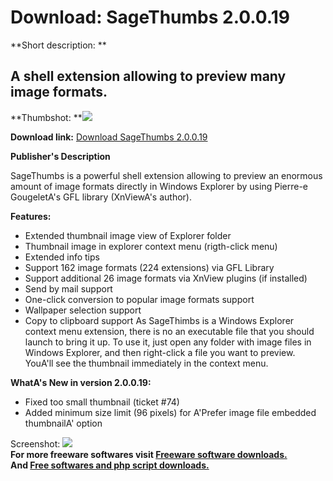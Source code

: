# Download: SageThumbs 2.0.0.19

**Short description: **

## A shell extension allowing to preview many image formats.

  
**Thumbshot: **![](http://www.freewarefiles.com/screenshot/sagethumbs_md.jpg)   
  
**Download link:** [Download SageThumbs 2.0.0.19](http://freesoftwares.boysofts.com/SageThumbs_program_70143.html)  
  

**Publisher's Description**  
  

SageThumbs is a powerful shell extension allowing to preview an enormous
amount of image formats directly in Windows Explorer by using Pierre-e
GougeletA's GFL library (XnViewA's author).

**Features:**

  * Extended thumbnail image view of Explorer folder 
  * Thumbnail image in explorer context menu (rigth-click menu) 
  * Extended info tips 
  * Support 162 image formats (224 extensions) via GFL Library 
  * Support additional 26 image formats via XnView plugins (if installed) 
  * Send by mail support 
  * One-click conversion to popular image formats support 
  * Wallpaper selection support 
  * Copy to clipboard support 
As SageThimbs is a Windows Explorer context menu extension, there is no an
executable file that you should launch to bring it up. To use it, just open
any folder with image files in Windows Explorer, and then right-click a file
you want to preview. YouA'll see the thumbnail immediately in the context
menu.

**WhatA's New in version 2.0.0.19:**

  * Fixed too small thumbnail (ticket #74) 
  * Added minimum size limit (96 pixels) for A'Prefer image file embedded thumbnailA' option 

  
  
Screenshot: ![](http://www.freewarefiles.com/screenshot/sagethumbs.jpg)  
**For more freeware softwares visit [Freeware software downloads.](http://freesoftwares.boysofts.com/)**   
**And [Free softwares and php script downloads.](http://www.boysofts.com/)**

